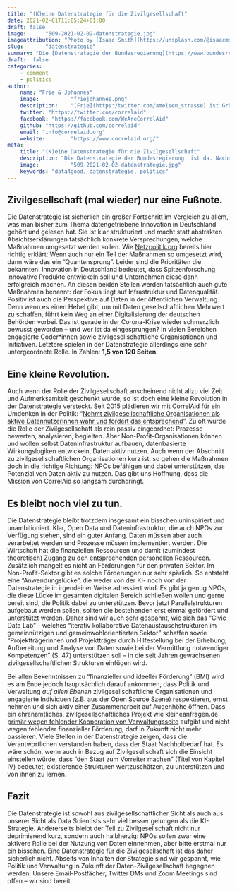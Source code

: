 ```yaml
---
title: "(K)eine Datenstrategie für die Zivilgesellschaft"
date: 2021-02-01T11:05:24+01:00
draft: false
image:      "509-2021-02-02-datenstrategie.jpg"
imageattribution: "Photo by [Isaac Smith](https://unsplash.com/@isaacmsmith?utm_source=unsplash&amp;utm_medium=referral&amp;utm_content=creditCopyText) on [Unsplash](https://unsplash.com/s/photos/data?utm_source=unsplash&amp;utm_medium=referral&amp;utm_content=creditCopyText)"
slug:       "datenstrategie"
summary: "Die [Datenstrategie der Bundesregierung](https://www.bundesregierung.de/breg-de/suche/datenstrategie-der-bundesregierung-1845632)  ist da. Nachdem wir uns bei CorrelAid seit 2015 mit allem beschäftigen, was mit Datennutzung in der Zivilgesellschaft zu tun hat, nehmen Frie (COO) und Johannes (Vorstandsvorsitzender) die Strategie einmal aus dieser Perspektive unter die Lupe."
draft:  false
categories:       
    - comment
    - politics
author: 
    name: "Frie & Johannes"
    image:          "friejohannes.png"
    description:    "[Frie](https:/twitter.com/ameisen_strasse) ist Gründungsmitglied von CorrelAid und kümmert sich seit Februar 2020 als hauptamtlicher COO um CorrelAids Data4Good-Projekte mit zivilgesellschaftlichen Organisationen. [Johannes](https:/twitter.com/jj_mllr) hatte 2015 die Idee für CorrelAid und ist seitdem Vorstandsvorsitzender."
    twitter: "https://twitter.com/correlaid"
    facebook: "https://facebook.com/WeAreCorrelAid"
    github: "https://github.com/correlaid"
    email: "info@correlaid.org"
    website:        "https://www.correlaid.org/"
meta:
    title: "(K)eine Datenstrategie für die Zivilgesellschaft"
    description: "Die Datenstrategie der Bundesregierung  ist da. Nachdem wir uns bei CorrelAid seit 2015 mit allem beschäftigen, was mit Datennutzung in der Zivilgesellschaft zu tun hat, nehmen Frie (COO) und Johannes (Vorstandsvorsitzender) die Strategie einmal aus dieser Perspektive unter die Lupe."
    image:          "509-2021-02-02-datenstrategie.jpg"
    keywords: "data4good, datenstrategie, politics"
---
```

## Zivilgesellschaft (mal wieder) nur eine Fußnote.
Die Datenstrategie ist sicherlich ein großer Fortschritt im Vergleich zu allem, was man bisher zum Thema datengetriebene Innovation in Deutschland gehört und gelesen hat. Sie ist klar strukturiert und macht statt abstrakten Absichtserklärungen tatsächlich konkrete Versprechungen, welche Maßnahmen umgesetzt werden sollen. Wie [Netzpolitik.org](https://netzpolitik.org/2021/datenstrategie-der-bundesregierung-die-richtung-stimmt-aber-der-weg-ist-noch-weit/) bereits hier richtig erklärt: Wenn auch nur ein Teil der Maßnahmen so umgesetzt wird, dann wäre das ein “Quantensprung”. Leider sind die Prioritäten die bekannten: Innovation in Deutschland bedeutet, dass Spitzenforschung innovative Produkte entwickeln soll und Unternehmen diese dann erfolgreich machen. An diesen beiden Stellen werden tatsächlich auch gute Maßnahmen benannt: der Fokus liegt auf Infrastruktur und Datenqualität. Positiv ist auch die Perspektive auf Daten in der öffentlichen Verwaltung. Denn wenn es einen Hebel gibt, um mit Daten gesellschaftlichen Mehrwert zu schaffen, führt kein Weg an einer Digitalisierung der deutschen Behörden vorbei. Das ist gerade in der Corona-Krise wieder schmerzlich bewusst geworden – und wer ist da eingesprungen? In vielen Bereichen engagierte Coder\*innen sowie zivilgesellschaftliche Organisationen und Initiativen. Letztere spielen in der Datenstrategie allerdings eine sehr untergeordnete Rolle. In Zahlen: **1,5 von 120 Seiten**.

## Eine kleine Revolution.
Auch wenn der Rolle der Zivilgesellschaft anscheinend nicht allzu viel Zeit und Aufmerksamkeit geschenkt wurde, so ist doch eine kleine Revolution in der Datenstrategie versteckt. Seit 2015 plädieren wir mit CorrelAid für ein Umdenken in der Politik: “[Nehmt zivilgesellschaftliche Organisationen als aktive Datennutzerinnen wahr und fördert das entsprechend](https://medium.com/@mueller.johannes.j/ki-strategie-zivilgesellschaft-an-der-seitenlinie-bf6bf985ab21)”. Zu oft wurde die Rolle der Zivilgesellschaft als rein passiv eingeordnet: Prozesse bewerten, analysieren, begleiten. Aber Non-Profit-Organisationen können und wollen selbst Dateninfrastruktur aufbauen, datenbasierte Wirkungslogiken entwickeln, Daten aktiv nutzen.
Auch wenn der Abschnitt zu zivilgesellschaftlichen Organisationen kurz ist, so gehen die Maßnahmen doch in die richtige Richtung: NPOs befähigen und dabei unterstützen, das Potenzial von Daten aktiv zu nutzen. Das gibt uns Hoffnung, dass die Mission von CorrelAid so langsam durchdringt.

## Es bleibt noch viel zu tun.
Die Datenstrategie bleibt trotzdem insgesamt ein bisschen uninspiriert und unambitioniert. Klar, Open Data und Dateninfrastruktur, die auch NPOs zur Verfügung stehen, sind ein guter Anfang. Daten müssen aber auch verarbeitet werden und Prozesse müssen implementiert werden. Die Wirtschaft hat die finanziellen Ressourcen und damit (zumindest theoretisch) Zugang zu den entsprechenden personellen Ressourcen. Zusätzlich mangelt es nicht an Förderungen für den privaten Sektor. Im Non-Profit-Sektor gibt es solche Förderungen nur sehr spärlich. So entsteht eine “Anwendungslücke”, die weder von der KI- noch von der Datenstrategie in irgendeiner Weise adressiert wird. Es gibt ja genug NPOs, die diese Lücke im gesamten digitalen Bereich schließen wollen und gerne bereit sind, die Politik dabei zu unterstützen. Bevor jetzt Parallelstrukturen aufgebaut werden sollen, sollten die bestehenden erst einmal gefördert und unterstützt werden. Daher sind wir auch sehr gespannt, wie sich das “Civic Data Lab” - welches “iterativ kollaborative Datenaustauschstrukturen im gemeinnützigen und gemeinwohlorientierten Sektor” schaffen sowie “Projektträgerinnen und Projektträger durch Hilfestellung bei der Erhebung, Aufbereitung und Analyse von Daten sowie bei der Vermittlung notwendiger Kompetenzen” (S. 47) unterstützen soll – in die seit Jahren gewachsenen zivilgesellschaftlichen Strukturen einfügen wird. 

Bei allen Bekenntnissen zu “finanzieller und ideeller Förderung” (BMI) wird es am Ende jedoch hauptsächlich darauf ankommen, dass Politik und Verwaltung _auf allen Ebenen_ zivilgesellschaftliche Organisationen und engagierte Individuen (z.B. aus der Open Source Szene) respektieren, ernst nehmen und sich aktiv einer Zusammenarbeit auf Augenhöhe öffnen. Dass ein ehrenamtliches, zivilgesellschaftliches Projekt wie kleineanfragen.de [primär wegen fehlender Kooperation von Verwaltungsseite](https://kleineanfragen.de/info/stilllegung) aufgibt und nicht wegen fehlender finanzieller Förderung, darf in Zukunft nicht mehr passieren. Viele Stellen in der Datenstrategie zeigen, dass die Verantwortlichen verstanden haben, dass der Staat Nachholbedarf hat. Es wäre schön, wenn auch in Bezug auf Zivilgesellschaft sich die Einsicht einstellen würde,  dass “den Staat zum Vorreiter machen” (Titel von Kapitel IV) bedeutet, existierende Strukturen wertzuschätzen, zu unterstützen und von ihnen zu lernen. 

## Fazit
Die Datenstrategie ist sowohl aus zivilgesellschaftlicher Sicht als auch aus unserer Sicht als Data Scientists sehr viel besser gelungen als die KI-Strategie. Andererseits bleibt der Teil zu Zivilgesellschaft nicht nur deprimierend kurz, sondern auch halbherzig: NPOs sollen zwar eine aktivere Rolle bei der Nutzung von Daten einnehmen, aber bitte erstmal nur ein bisschen. Eine Datenstrategie für die Zivilgesellschaft ist das daher sicherlich nicht. Abseits von Inhalten der Strategie sind wir gespannt, wie Politik und Verwaltung in Zukunft der Daten-Zivilgesellschaft begegnen werden: Unsere Email-Postfächer, Twitter DMs und Zoom Meetings sind offen – wir sind bereit. 
